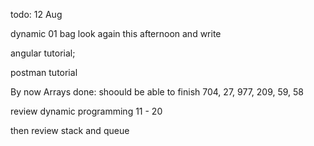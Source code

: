 todo: 12 Aug

dynamic 01 bag look again this afternoon and write

angular tutorial; 

postman tutorial

By now Arrays done: shoould be able to finish 704, 27, 977, 209, 59, 58

review dynamic programming 11 - 20 

then review stack and queue

